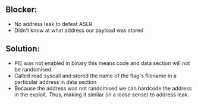 ## Blocker:
* No address leak to defeat ASLR
* Didn't know at what address our payload was stored

## Solution: 
* PIE was not enabled in binary this means code and data section will not be randomised.
* Called read syscall and stored the name of the flag's filename in a particular address in data section
* Because the address was not randomised we can hardcode the address in the exploit. Thus, making it similar (in a loose sense) to address leak. 

